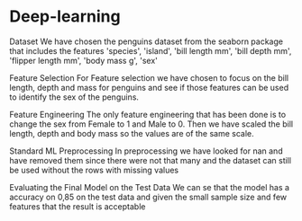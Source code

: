 # Deep-learning

Dataset
We have chosen the penguins dataset from the seaborn package that includes the features 'species', 'island', 'bill length mm', 'bill depth mm', 'flipper length mm', 'body mass g', 'sex'

Feature Selection
For Feature selection we have chosen to focus on the bill length, depth and mass for penguins and see if those features can be used to identify the sex of the penguins.

Feature Engineering 
The only feature engineering that has been done is to change the sex from Female to 1 and Male to 0. Then we have scaled the bill length, depth and body mass so the values are of the same scale.

Standard ML Preprocessing 
In preprocessing we have looked for nan and have removed them since there were not that many and the dataset can still be used without the rows with missing values

Evaluating the Final Model on the Test Data
We can se that the model has a accuracy on 0,85 on the test data and given the small sample size and few features that the result is acceptable 

